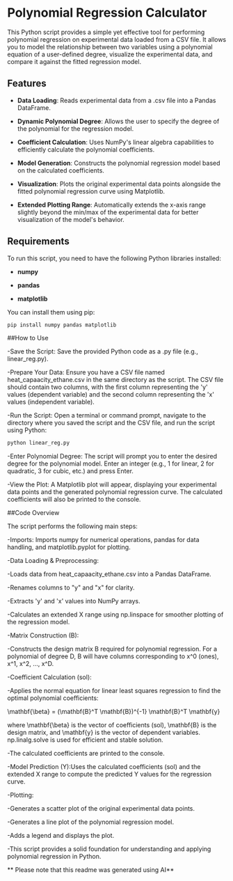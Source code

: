 # Polynomial Regression Calculator

This Python script provides a simple yet effective tool for performing polynomial regression on experimental data loaded from a CSV file. It allows you to model the relationship between two variables using a polynomial equation of a user-defined degree, visualize the experimental data, and compare it against the fitted regression model.

## Features

- **Data Loading**: Reads experimental data from a .csv file into a Pandas DataFrame.

- **Dynamic Polynomial Degree**: Allows the user to specify the degree of the polynomial for the regression model.

- **Coefficient Calculation**: Uses NumPy's linear algebra capabilities to efficiently calculate the polynomial coefficients.

- **Model Generation**: Constructs the polynomial regression model based on the calculated coefficients.

- **Visualization**: Plots the original experimental data points alongside the fitted polynomial regression curve using Matplotlib.

- **Extended Plotting Range**: Automatically extends the x-axis range slightly beyond the min/max of the experimental data for better visualization of the model's behavior.

## Requirements

To run this script, you need to have the following Python libraries installed:

- **numpy**

- **pandas**

- **matplotlib**

You can install them using pip:

```bash
pip install numpy pandas matplotlib

```
##How to Use

-Save the Script: Save the provided Python code as a .py file (e.g., linear_reg.py).

-Prepare Your Data: Ensure you have a CSV file named heat_capaacity_ethane.csv in the same directory as the script. The CSV file should contain two columns, with the first column representing the 'y' values (dependent variable) and the second column representing the 'x' values (independent variable).

-Run the Script: Open a terminal or command prompt, navigate to the directory where you saved the script and the CSV file, and run the script using Python:

```python
python linear_reg.py

```

-Enter Polynomial Degree: The script will prompt you to enter the desired degree for the polynomial model. Enter an integer (e.g., 1 for linear, 2 for quadratic, 3 for cubic, etc.) and press Enter.

-View the Plot: A Matplotlib plot will appear, displaying your experimental data points and the generated polynomial regression curve. The calculated coefficients will also be printed to the console.

##Code Overview

The script performs the following main steps:

-Imports: Imports numpy for numerical operations, pandas for data handling, and matplotlib.pyplot for plotting.

-Data Loading & Preprocessing:

-Loads data from heat_capaacity_ethane.csv into a Pandas DataFrame.

-Renames columns to "y" and "x" for clarity.

-Extracts 'y' and 'x' values into NumPy arrays.

-Calculates an extended X range using np.linspace for smoother plotting of the regression model.

-Matrix Construction (B):

-Constructs the design matrix B required for polynomial regression. For a polynomial of degree D, B will have columns corresponding to x^0 (ones), x^1, x^2, ..., x^D.

-Coefficient Calculation (sol):

-Applies the normal equation for linear least squares regression to find the optimal polynomial coefficients:


\mathbf{\beta} = (\mathbf{B}^T \mathbf{B})^{-1} \mathbf{B}^T \mathbf{y}


where \\mathbf{\\beta} is the vector of coefficients (sol), \\mathbf{B} is the design matrix, and \\mathbf{y} is the vector of dependent variables. np.linalg.solve is used for efficient and stable solution.

-The calculated coefficients are printed to the console.

-Model Prediction (Y):Uses the calculated coefficients (sol) and the extended X range to compute the predicted Y values for the regression curve.

-Plotting:

-Generates a scatter plot of the original experimental data points.

-Generates a line plot of the polynomial regression model.

-Adds a legend and displays the plot.

-This script provides a solid foundation for understanding and applying polynomial regression in Python.


** Please note that this readme was generated using AI**